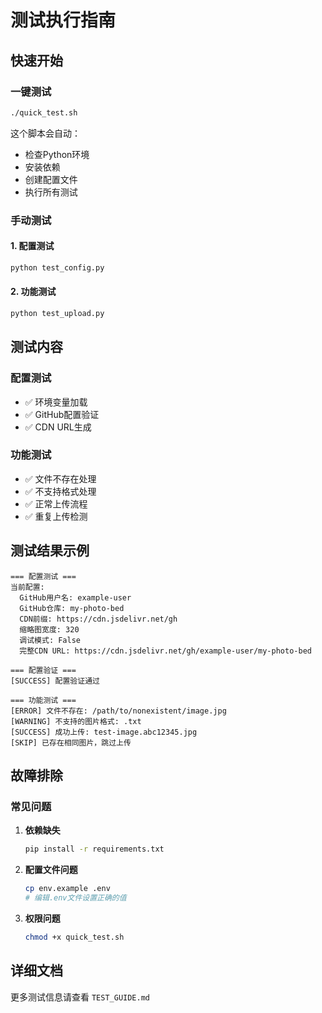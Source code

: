 # 测试执行指南

## 快速开始

### 一键测试
```bash
./quick_test.sh
```

这个脚本会自动：
- 检查Python环境
- 安装依赖
- 创建配置文件
- 执行所有测试

### 手动测试

#### 1. 配置测试
```bash
python test_config.py
```

#### 2. 功能测试
```bash
python test_upload.py
```

## 测试内容

### 配置测试
- ✅ 环境变量加载
- ✅ GitHub配置验证
- ✅ CDN URL生成

### 功能测试
- ✅ 文件不存在处理
- ✅ 不支持格式处理
- ✅ 正常上传流程
- ✅ 重复上传检测

## 测试结果示例

```
=== 配置测试 ===
当前配置:
  GitHub用户名: example-user
  GitHub仓库: my-photo-bed
  CDN前缀: https://cdn.jsdelivr.net/gh
  缩略图宽度: 320
  调试模式: False
  完整CDN URL: https://cdn.jsdelivr.net/gh/example-user/my-photo-bed

=== 配置验证 ===
[SUCCESS] 配置验证通过

=== 功能测试 ===
[ERROR] 文件不存在: /path/to/nonexistent/image.jpg
[WARNING] 不支持的图片格式: .txt
[SUCCESS] 成功上传: test-image.abc12345.jpg
[SKIP] 已存在相同图片，跳过上传
```

## 故障排除

### 常见问题

1. **依赖缺失**
   ```bash
   pip install -r requirements.txt
   ```

2. **配置文件问题**
   ```bash
   cp env.example .env
   # 编辑.env文件设置正确的值
   ```

3. **权限问题**
   ```bash
   chmod +x quick_test.sh
   ```

## 详细文档

更多测试信息请查看 `TEST_GUIDE.md` 